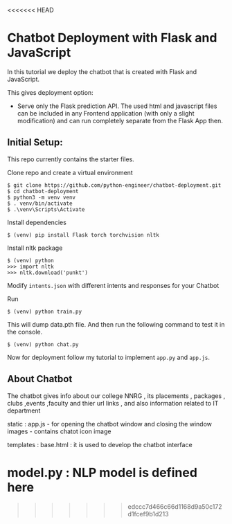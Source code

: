 <<<<<<< HEAD
# Chatbot Deployment with Flask and JavaScript

In this tutorial we deploy the chatbot that is created with Flask and JavaScript.

This gives  deployment option:
- Serve only the Flask prediction API. The used html and javascript files can be included in any Frontend application (with only a slight modification) and can run completely separate from the Flask App then.

## Initial Setup:
This repo currently contains the starter files.

Clone repo and create a virtual environment
```
$ git clone https://github.com/python-engineer/chatbot-deployment.git
$ cd chatbot-deployment
$ python3 -m venv venv
$ . venv/bin/activate
$ .\venv\Scripts\Activate
```
Install dependencies
```
$ (venv) pip install Flask torch torchvision nltk
```
Install nltk package
```
$ (venv) python
>>> import nltk
>>> nltk.download('punkt')
```
Modify `intents.json` with different intents and responses for your Chatbot

Run
```
$ (venv) python train.py
```
This will dump data.pth file. And then run
the following command to test it in the console.
```
$ (venv) python chat.py
```

Now for deployment follow my tutorial to implement `app.py` and `app.js`.


## About Chatbot



The chatbot gives info about our college NNRG , its placements , packages , clubs ,events ,faculty and thier url links , and also information related to  IT department 



static : app.js - for opening the chatbot window and closing the window 
images - contains chatot icon image 



templates :
base.html : it is used to develop the chatbot interface


model.py : NLP model is defined here 
=======
>>>>>>> edccc7d466c66d1168d9a50c172d1fcef9b1d213
